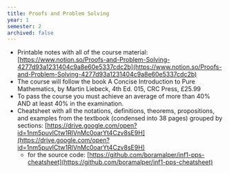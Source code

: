 ```yaml
---
title: Proofs and Problem Solving
year: 1
semester: 2
archived: false
---
```


- Printable notes with all of the course material: [https://www.notion.so/Proofs-and-Problem-Solving-4277d93a1231404c9a8e60e5337cdc2b](https://www.notion.so/Proofs-and-Problem-Solving-4277d93a1231404c9a8e60e5337cdc2b)
- The course will follow the book A Concise Introduction to Pure Mathematics, by Martin Liebeck, 4th Ed. 015, CRC Press, £25.99
- To pass the course you must achieve an average of more than 40% AND at least 40% in the examination.
- Cheatsheet with all the notations, definitions, theorems, propositions, and examples from the textbook (condensed into 38 pages) grouped by sections: [https://drive.google.com/open?id=1nm5puvICtw1RlVnMc0oarYt4Czv8sE9H](https://drive.google.com/open?id=1nm5puvICtw1RlVnMc0oarYt4Czv8sE9H)
  - for the source code: [https://github.com/boramalper/inf1-pps-cheatsheet](https://github.com/boramalper/inf1-pps-cheatsheet)
